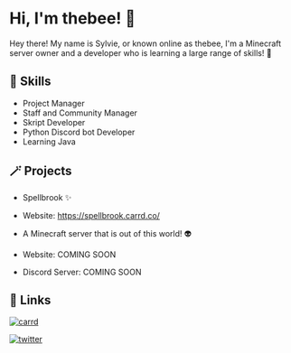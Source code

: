
# Hi, I'm thebee! 👋

Hey there! My name is Sylvie, or known online as thebee, I'm a Minecraft server owner and a developer who is learning a large range of skills! 🐝


## 🚀 Skills
- Project Manager
- Staff and Community Manager
- Skript Developer
- Python Discord bot Developer
- Learning Java
  
## 🪄 Projects
- Spellbrook ✨
- Website: https://spellbrook.carrd.co/


- A Minecraft server that is out of this world! 👽
- Website: COMING SOON
- Discord Server: COMING SOON
## 🔗 Links

[![carrd](https://img.shields.io/badge/Carrd-FFBF00?style=for-the-badge&logo=carrd)](https://thebeemc.carrd.co/)

[![twitter](https://img.shields.io/badge/twitter-1DA1F2?style=for-the-badge&logo=twitter&logoColor=white)](https://twitter.com/)


